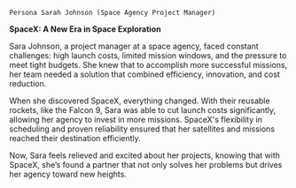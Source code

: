     Persona Sarah Johnson (Space Agency Project Manager)

**SpaceX: A New Era in Space Exploration**

Sara Johnson, a project manager at a space agency, faced constant challenges: high launch costs, limited mission windows, and the pressure to meet tight budgets. She knew that to accomplish more successful missions, her team needed a solution that combined efficiency, innovation, and cost reduction.

When she discovered SpaceX, everything changed. With their reusable rockets, like the Falcon 9, Sara was able to cut launch costs significantly, allowing her agency to invest in more missions. SpaceX's flexibility in scheduling and proven reliability ensured that her satellites and missions reached their destination efficiently.

Now, Sara feels relieved and excited about her projects, knowing that with SpaceX, she’s found a partner that not only solves her problems but drives her agency toward new heights.

